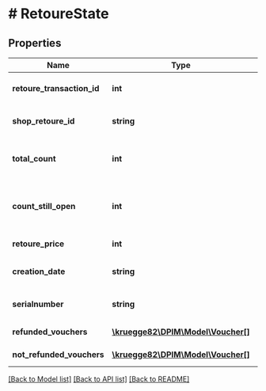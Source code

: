 # # RetoureState

## Properties

Name | Type | Description | Notes
------------ | ------------- | ------------- | -------------
**retoure_transaction_id** | **int** | The transaction number for the refund. | [optional]
**shop_retoure_id** | **string** | The id to be assigned by the shop for the refund. |
**total_count** | **int** | The number of stamps processed with this refund transaction. | [optional]
**count_still_open** | **int** | The number of stamps not yet processed. ZINS feedback has not arrived here yet. | [optional]
**retoure_price** | **int** | The total value of confirmed refunds. | [optional]
**creation_date** | **string** | The timestamp when the refund was created. |
**serialnumber** | **string** | The serial number of the Safebox (FrankierAccountId). |
**refunded_vouchers** | [**\kruegge82\DPIM\Model\Voucher[]**](Voucher.md) | The list of created franking IDs. |
**not_refunded_vouchers** | [**\kruegge82\DPIM\Model\Voucher[]**](Voucher.md) | The list of created franking IDs. |

[[Back to Model list]](../../README.md#models) [[Back to API list]](../../README.md#endpoints) [[Back to README]](../../README.md)
